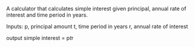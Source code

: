 A calculator that calculates simple interest given principal, annual rate of interest and time period in years.

Inputs:
     p, principal amount
     t, time period in years
     r, annual rate of interest
     
output
     simple interest = p*t*r
     
